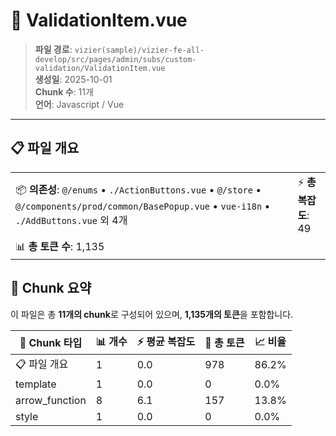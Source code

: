 # 📄 ValidationItem.vue

> **파일 경로**: `vizier(sample)/vizier-fe-all-develop/src/pages/admin/subs/custom-validation/ValidationItem.vue`  
> **생성일**: 2025-10-01  
> **Chunk 수**: 11개  
> **언어**: Javascript / Vue
---





## 📋 파일 개요

| | |
|--|--|
| 📦 **의존성**: `@/enums` • `./ActionButtons.vue` • `@/store` • `@/components/prod/common/BasePopup.vue` • `vue-i18n` • `./AddButtons.vue` 외 4개 | ⚡ **총 복잡도**: 49 |
| 📊 **총 토큰 수**: 1,135 |  |






## 🧩 Chunk 요약

이 파일은 총 **11개의 chunk**로 구성되어 있으며, **1,135개의 토큰**을 포함합니다.

| 🧩 Chunk 타입 | 📊 개수 | ⚡ 평균 복잡도 | 📝 총 토큰 | 📈 비율 |
|---------------|--------|-------------|----------|--------|
| 📋 파일 개요 | 1 | 0.0 | 978 | 86.2% |
| template | 1 | 0.0 | 0 | 0.0% |
| arrow_function | 8 | 6.1 | 157 | 13.8% |
| style | 1 | 0.0 | 0 | 0.0% |

